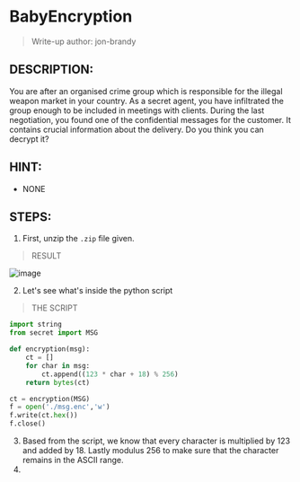# BabyEncryption
> Write-up author: jon-brandy
## DESCRIPTION:
You are after an organised crime group which is responsible for the illegal weapon market in your country. 
As a secret agent, you have infiltrated the group enough to be included in meetings with clients. 
During the last negotiation, you found one of the confidential messages for the customer. 
It contains crucial information about the delivery. Do you think you can decrypt it?
## HINT:
- NONE
## STEPS:
1. First, unzip the `.zip` file given.

> RESULT

![image](https://user-images.githubusercontent.com/70703371/208054222-33318282-9be4-4ffa-a16b-e819e647f073.png)


2. Let's see what's inside the python script

> THE SCRIPT

```py
import string
from secret import MSG

def encryption(msg):
    ct = []
    for char in msg:
        ct.append((123 * char + 18) % 256)
    return bytes(ct)

ct = encryption(MSG)
f = open('./msg.enc','w')
f.write(ct.hex())
f.close()
```

3. Based from the script, we know that every character is multiplied by 123 and added by 18. Lastly modulus 256 to make sure that the character remains in the ASCII range.
4.
